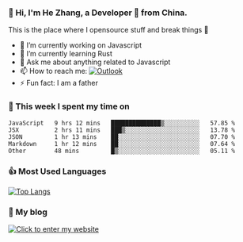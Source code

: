 ### 👋 Hi, I'm He Zhang, a Developer 🚀 from China.

This is the place where I opensource stuff and break things :rofl:

- 🔭  I’m currently working on Javascript
- 🌱  I’m currently learning Rust
- 💬  Ask me about anything related to Javascript
- 📫  How to reach me: [![Outlook](https://img.shields.io/badge/-Outlook-0078D4?style=flat&logo=Microsoft-Outlook&logoColor=white)](mailto:zhanghecool@outlook.com)
- ⚡  Fun fact: I am a father

### 💪 This week I spent my time on 
<!--START_SECTION:waka-->
```text
JavaScript   9 hrs 12 mins   ██████████████▒░░░░░░░░░░   57.85 % 
JSX          2 hrs 11 mins   ███▒░░░░░░░░░░░░░░░░░░░░░   13.78 % 
JSON         1 hr 13 mins    ██░░░░░░░░░░░░░░░░░░░░░░░   07.70 % 
Markdown     1 hr 12 mins    ██░░░░░░░░░░░░░░░░░░░░░░░   07.64 % 
Other        48 mins         █▒░░░░░░░░░░░░░░░░░░░░░░░   05.11 % 
```
<!--END_SECTION:waka-->

### 👍 Most Used Languages
[![Top Langs](https://github-readme-stats.vercel.app/api/top-langs/?username=zhanghecool&layout=compact)](https://zhanghe.cool)

### 🌈 My blog 
[![Click to enter my website](https://cdn.jsdelivr.net/gh/zhanghecool/assets/images/gif/zhanghecools.gif)](https://zhanghe.cool)
